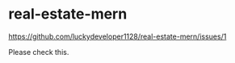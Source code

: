 # real-estate-mern

https://github.com/luckydeveloper1128/real-estate-mern/issues/1

Please check this.
